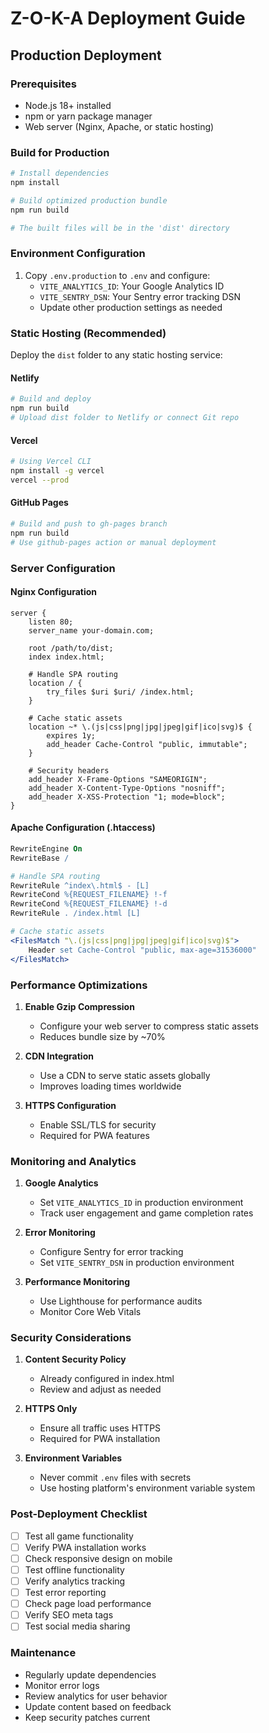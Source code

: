 # Z-O-K-A Deployment Guide

## Production Deployment

### Prerequisites
- Node.js 18+ installed
- npm or yarn package manager
- Web server (Nginx, Apache, or static hosting)

### Build for Production

```bash
# Install dependencies
npm install

# Build optimized production bundle
npm run build

# The built files will be in the 'dist' directory
```

### Environment Configuration

1. Copy `.env.production` to `.env` and configure:
   - `VITE_ANALYTICS_ID`: Your Google Analytics ID
   - `VITE_SENTRY_DSN`: Your Sentry error tracking DSN
   - Update other production settings as needed

### Static Hosting (Recommended)

Deploy the `dist` folder to any static hosting service:

#### Netlify
```bash
# Build and deploy
npm run build
# Upload dist folder to Netlify or connect Git repo
```

#### Vercel
```bash
# Using Vercel CLI
npm install -g vercel
vercel --prod
```

#### GitHub Pages
```bash
# Build and push to gh-pages branch
npm run build
# Use github-pages action or manual deployment
```

### Server Configuration

#### Nginx Configuration
```nginx
server {
    listen 80;
    server_name your-domain.com;
    
    root /path/to/dist;
    index index.html;
    
    # Handle SPA routing
    location / {
        try_files $uri $uri/ /index.html;
    }
    
    # Cache static assets
    location ~* \.(js|css|png|jpg|jpeg|gif|ico|svg)$ {
        expires 1y;
        add_header Cache-Control "public, immutable";
    }
    
    # Security headers
    add_header X-Frame-Options "SAMEORIGIN";
    add_header X-Content-Type-Options "nosniff";
    add_header X-XSS-Protection "1; mode=block";
}
```

#### Apache Configuration (.htaccess)
```apache
RewriteEngine On
RewriteBase /

# Handle SPA routing
RewriteRule ^index\.html$ - [L]
RewriteCond %{REQUEST_FILENAME} !-f
RewriteCond %{REQUEST_FILENAME} !-d
RewriteRule . /index.html [L]

# Cache static assets
<FilesMatch "\.(js|css|png|jpg|jpeg|gif|ico|svg)$">
    Header set Cache-Control "public, max-age=31536000"
</FilesMatch>
```

### Performance Optimizations

1. **Enable Gzip Compression**
   - Configure your web server to compress static assets
   - Reduces bundle size by ~70%

2. **CDN Integration**
   - Use a CDN to serve static assets globally
   - Improves loading times worldwide

3. **HTTPS Configuration**
   - Enable SSL/TLS for security
   - Required for PWA features

### Monitoring and Analytics

1. **Google Analytics**
   - Set `VITE_ANALYTICS_ID` in production environment
   - Track user engagement and game completion rates

2. **Error Monitoring**
   - Configure Sentry for error tracking
   - Set `VITE_SENTRY_DSN` in production environment

3. **Performance Monitoring**
   - Use Lighthouse for performance audits
   - Monitor Core Web Vitals

### Security Considerations

1. **Content Security Policy**
   - Already configured in index.html
   - Review and adjust as needed

2. **HTTPS Only**
   - Ensure all traffic uses HTTPS
   - Required for PWA installation

3. **Environment Variables**
   - Never commit `.env` files with secrets
   - Use hosting platform's environment variable system

### Post-Deployment Checklist

- [ ] Test all game functionality
- [ ] Verify PWA installation works
- [ ] Check responsive design on mobile
- [ ] Test offline functionality
- [ ] Verify analytics tracking
- [ ] Test error reporting
- [ ] Check page load performance
- [ ] Verify SEO meta tags
- [ ] Test social media sharing

### Maintenance

- Regularly update dependencies
- Monitor error logs
- Review analytics for user behavior
- Update content based on feedback
- Keep security patches current
